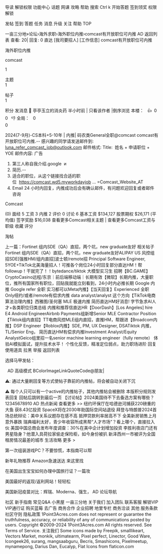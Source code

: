 
导读
解锁权限
功能中心
话题
网课
攻略
帮助
搜索
Ctrl
k
开始答题
签到领奖
权限解锁
  

发帖
签到
答题
任务
消息
升级
关注
帮助
TOP

一亩三分地»论坛›海外求职›海外职位内推›comcast有开放职位可内推
AD
返回列表
查看: 20| 回复: 0
直达 
[我司要招人] [工作信息] comcast有开放职位可内推

海外职位内推

comcast

1

主题	
1

帖子	
1

积分
发消息	
🔗
 亭亭玉立的消炎药 半小时前 | 只看该作者 |倒序浏览
本楼：  	👍  0	
0   👎
全局：  	0	
0

2024(7-9月)-CS本科+5-10年 | 内推| 码农类General全职@comcast
comcast有开放职位可内推.--
感兴趣的同学请发送邮件到: luna_refer_comcast_job@outlook.com
邮件格式:
Title:  姓名 + 申请职位 + YOE
邮件内容:
广告
1. 第三人称自我介绍.google  и
2. 简历.--
3. 适合的职位，从这个链接找合适的职位  https://comcast.wd5.myworkdayjob ... =Comcast_Website_AT
4. Email
24 小时内回复，内推成功后会有确认邮件，有问题欢迎回复或者邮件咨询

Comcast

(0)
面经
5
工资
3
内推
2
评价
0
讨论
6
基本工资
$134,127
股票期权
$26,171
(平均值)
签字奖励
$16,038
查看更多Comcast相关主题 | 查看更多Comcast工资与职级
收藏 
评分
 
淘帖

上一篇：Fortinet 组内SDE（QA）直招，两个坑，new graduate友好
相关帖子
Fortinet 组内SDE（QA）直招，两个坑，new graduate友好ALIPAY US 风控组招SDE[强推HM/组内直招]波士顿/remote招 Principal Software Engineer, 5YOE+TikTok北美海量招人！可推各个岗位24小时回复部分直达HM！帮followup！干就完了！！bytedance/tiktok 大模型实习生 招聘【BC.GAME】CryptoCasino远程/东京｜前后端移动端｜长期有效【微软】长期内推，大量职位，推所有国家所有职位，回贴我就能立刻看到，24小时内必推长期 Google 内推 Google refer 全职 实习都可以Meta内推】【当天回复】Experienced 全职 Only纽约/或者/remote有偿求内推 data analyst/analyst 这个方向【TikTok电商算法治理内推】西雅图/圣何塞 MLE 极速内推 简历直达HM好消息! 字节急求AI人才+各类职位归类总结 内推和推荐信直达HR【DoorDash】[Los Angeles] hire E4 Android EngineerAirbnb Payments组新增Senior MLE Contractor Position【Tiktok组内直招】TT电商风控MLE组内直招，直推HM，帮跟进【Broadcom内推】DSP Engineer【Roblox内推】SDE, PM, UX Designer, DSATiktok 内推，TL/Senior Eng， 简历直达HM有偿求内推Investment Analyst/Equity AnalystGeico组里招一名senior machine learning engineer（fully remote）
体验AI模拟面试，提升技术水平！
个性化反馈，精准定位弱点，助力职场进阶
回复使用道具 拉黑 举报
返回列表

选择马甲发帖：

 
AD
高级模式
BColorImageLinkQuoteCode@朋友|

⚠️: 通过大量刷回复等方式使帖子靠前的内推帖，将会被自动关闭下沉

⚠️ 每个人只可以有一个active的内推帖子，其他内推帖会被删除
本版积分规则发表回复 回帖后跳转到最后一页
【讨论帖】2024美国待不下去备选方案有哪些？
12345678910
AD
热点新闻
查看更多 >>
纽约环保厅在哈德逊河捕获220磅重的大鱼
获8.43亿投资 SpaceX将在2030年助国际空间站退役
拜登与特朗普2024首场总统辩论：美中关系议题存在感不高
抵押贷款利率居高不下 全美新房销售上月意外暴跌
瑞典福利太好，青少年收容所成黑帮“人才市场”？看上哪个，直接拉入伙
美国中国总商会发布年度调查：30%在美中企计划增加投资
李胜利夜店门还有男星隐身？他潜入具荷拉家偷走保险柜，如今身份被扒
新泽西州一市被评为全国租房情况最差的城市
生活攻略
更多 >

第一次组装游戏PC？不要惊慌，本指南可以帮

新年礼物推荐 Amazon急速送达 来这里找

在美国出生宝宝如何办理中国旅行证？一篇攻

美国最好的返现/返利网站！轻轻松

美国新冠疫苗对比：辉瑞、Moderna、强生，
AD
论坛导航

社区
新手指南
常见Q&A
小黑屋
一亩三分地
关于我们
加入团队
联系客服
解锁VIP
VIP通行证
购买蓝莓
去广告
商务合作
企业招聘
地里专栏
商务洽谈
其他
服务条款
社区守则
隐私政策
1Point3Acres.com does not represent or guarantee the truthfulness, accuracy, or reliability of any of communications posted by users.
Copyright ©2009-2024 1Point3Acres.com All rights reserved. See Terms of Service.
关注我们
Some icons made by Freepik, smalllikeart, Vectors Market, monkik, ultimatearm, Pixel perfect, Linector, Good Ware, Icongeek26, surang, mangsaabguru, Becris, Smashicons, Pixelmeetup, mynamepong, Darius Dan, Eucalyp, Flat Icons from flaticon.com
